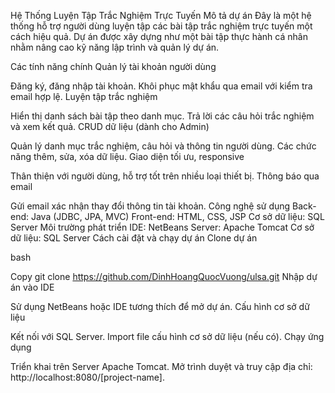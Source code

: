 Hệ Thống Luyện Tập Trắc Nghiệm Trực Tuyến
Mô tả dự án
Đây là một hệ thống hỗ trợ người dùng luyện tập các bài tập trắc nghiệm trực tuyến một cách hiệu quả. Dự án được xây dựng như một bài tập thực hành cá nhân nhằm nâng cao kỹ năng lập trình và quản lý dự án.

Các tính năng chính
Quản lý tài khoản người dùng

Đăng ký, đăng nhập tài khoản.
Khôi phục mật khẩu qua email với kiểm tra email hợp lệ.
Luyện tập trắc nghiệm

Hiển thị danh sách bài tập theo danh mục.
Trả lời các câu hỏi trắc nghiệm và xem kết quả.
CRUD dữ liệu (dành cho Admin)

Quản lý danh mục trắc nghiệm, câu hỏi và thông tin người dùng.
Các chức năng thêm, sửa, xóa dữ liệu.
Giao diện tối ưu, responsive

Thân thiện với người dùng, hỗ trợ tốt trên nhiều loại thiết bị.
Thông báo qua email

Gửi email xác nhận thay đổi thông tin tài khoản.
Công nghệ sử dụng
Back-end: Java (JDBC, JPA, MVC)
Front-end: HTML, CSS, JSP
Cơ sở dữ liệu: SQL Server
Môi trường phát triển
IDE: NetBeans
Server: Apache Tomcat
Cơ sở dữ liệu: SQL Server
Cách cài đặt và chạy dự án
Clone dự án

bash

Copy
git clone https://github.com/DinhHoangQuocVuong/ulsa.git
Nhập dự án vào IDE

Sử dụng NetBeans hoặc IDE tương thích để mở dự án.
Cấu hình cơ sở dữ liệu

Kết nối với SQL Server.
Import file cấu hình cơ sở dữ liệu (nếu có).
Chạy ứng dụng

Triển khai trên Server Apache Tomcat.
Mở trình duyệt và truy cập địa chỉ: http://localhost:8080/[project-name].
